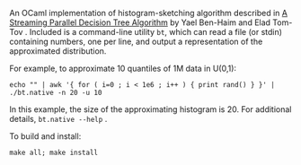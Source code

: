 An OCaml implementation of histogram-sketching algorithm described in
[A Streaming Parallel Decision Tree
Algorithm](http://jmlr.org/papers/volume11/ben-haim10a/ben-haim10a.pdf)
by Yael Ben-Haim and Elad Tom-Tov .  Included is a command-line
utility `bt`, which can read a file (or stdin) containing numbers, one
per line, and output a representation of the approximated
distribution.

For example, to approximate 10 quantiles of 1M data in U(0,1):

```
echo "" | awk '{ for ( i=0 ; i < 1e6 ; i++ ) { print rand() } }' | ./bt.native -n 20 -u 10
```

In this example, the size of the approximating histogram is 20.  For
additional details, `bt.native --help` .

To build and install:

```
make all; make install
```